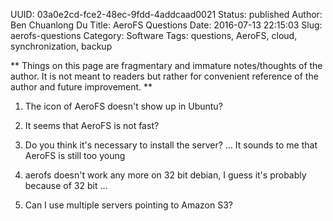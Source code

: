 UUID: 03a0e2cd-fce2-48ec-9fdd-4addcaad0021
Status: published
Author: Ben Chuanlong Du
Title: AeroFS Questions
Date: 2016-07-13 22:15:03
Slug: aerofs-questions
Category: Software
Tags: questions, AeroFS, cloud, synchronization, backup

**
Things on this page are fragmentary and immature notes/thoughts of the author. 
It is not meant to readers but rather for convenient reference of the author and future improvement.
**
 
1. The icon of AeroFS doesn't show up in Ubuntu?

2. It seems that AeroFS is not fast?

3. Do you think it's necessary to install the server? ...
It sounds to me that AeroFS is still too young

4. aerofs doesn't work any more on 32 bit debian, I guess it's probably because of 32 bit ...

3. Can I use multiple servers pointing to Amazon S3?
